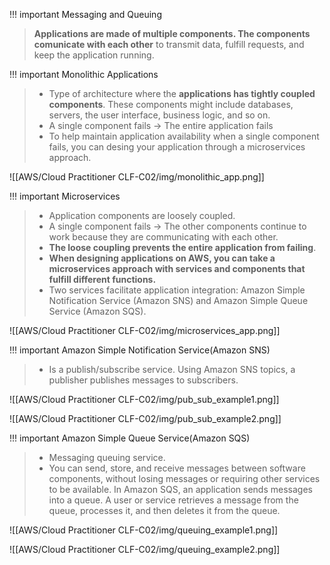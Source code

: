 
!!! important Messaging and Queuing
> **Applications are made of multiple components. The components comunicate with each other** to transmit data, fulfill requests, and keep the application running.


!!! important Monolithic Applications
> - Type of architecture where the **applications has tightly coupled components**. These components might include databases, servers, the user interface, business logic, and so on.
> - A single component fails -> The entire application fails
> - To help maintain application availability when a single component fails, you can desing your application through a microservices approach.


![[AWS/Cloud Practitioner CLF-C02/img/monolithic_app.png]]


!!! important Microservices
> - Application components are loosely coupled.
> - A single component fails -> The other components continue to work because they are communicating with each other. 
> - **The loose coupling prevents the entire application from failing**.
> - **When designing applications on AWS, you can take a microservices approach with services and components that fulfill different functions.** 
> - Two services facilitate application integration: Amazon Simple Notification Service (Amazon SNS) and Amazon Simple Queue Service (Amazon SQS).


![[AWS/Cloud Practitioner CLF-C02/img/microservices_app.png]]



!!! important Amazon Simple Notification Service(Amazon SNS)
> - Is a publish/subscribe service. Using Amazon SNS topics, a publisher publishes messages to subscribers.

![[AWS/Cloud Practitioner CLF-C02/img/pub_sub_example1.png]]

![[AWS/Cloud Practitioner CLF-C02/img/pub_sub_example2.png]]


!!! important Amazon Simple Queue Service(Amazon SQS)
> - Messaging queuing service.
> - You can send, store, and receive messages between software components, without losing messages or requiring other services to be available. In Amazon SQS, an application sends messages into a queue. A user or service retrieves a message from the queue, processes it, and then deletes it from the queue.


![[AWS/Cloud Practitioner CLF-C02/img/queuing_example1.png]]

![[AWS/Cloud Practitioner CLF-C02/img/queuing_example2.png]]